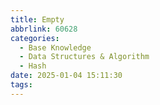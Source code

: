 ```yaml
---
title: Empty
abbrlink: 60628
categories:
  - Base Knowledge
  - Data Structures & Algorithm
  - Hash
date: 2025-01-04 15:11:30
tags:
---
```

